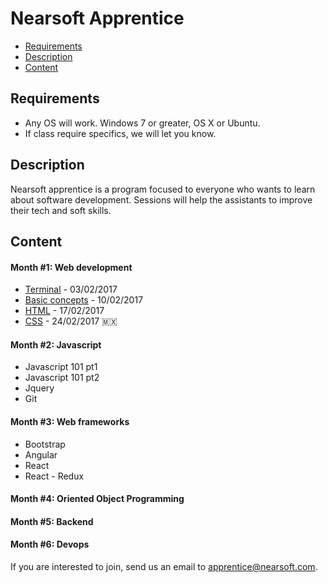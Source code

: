 # Nearsoft Apprentice

* [Requirements](#requirements)
* [Description](#description)
* [Content](#content)

## Requirements

* Any OS will work. Windows 7 or greater, OS X or Ubuntu.
* If class require specifics, we will let you know.

## Description
Nearsoft apprentice is a program focused to everyone who wants to learn about software development. Sessions will help the assistants to improve their tech and soft skills.

## Content

#### Month #1: Web development

* [Terminal](https://slides.com/cristiancota/apprentice) - 03/02/2017
* [Basic concepts](http://slides.com/cristiancota/basic-concepts#/) - 10/02/2017
* [HTML](http://slides.com/cristiancota/html-css#/) - 17/02/2017
* [CSS](http://slides.com/cristiancota/html-css#/) - 24/02/2017 🇲🇽

#### Month #2: Javascript
* Javascript 101 pt1
* Javascript 101 pt2
* Jquery
* Git

#### Month #3: Web frameworks
* Bootstrap
* Angular
* React
* React - Redux

#### Month #4: Oriented Object Programming
#### Month #5: Backend
#### Month #6: Devops

If you are interested to join, send us an email to <apprentice@nearsoft.com>.
